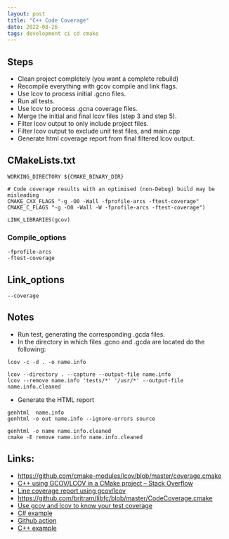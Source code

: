 ```yaml
---
layout: post
title: "C++ Code Coverage"
date: 2022-08-26
tags: development ci cd cmake
---
```


## Steps
* Clean project completely (you want a complete rebuild)
* Recompile everything with gcov compile and link flags.
* Use lcov to process initial .gcno files.
* Run all tests.
* Use lcov to process .gcna coverage files.
* Merge the initial and final lcov files (step 3 and step 5).
* Filter lcov output to only include project files.
* Filter lcov output to exclude unit test files, and main.cpp
* Generate html coverage report from final filtered lcov output.

## CMakeLists.txt

```
WORKING_DIRECTORY ${CMAKE_BINARY_DIR}

# Code coverage results with an optimised (non-Debug) build may be misleading
CMAKE_CXX_FLAGS "-g -O0 -Wall -fprofile-arcs -ftest-coverage"
CMAKE_C_FLAGS "-g -O0 -Wall -W -fprofile-arcs -ftest-coverage")

LINK_LIBRARIES(gcov)
```

### Compile_options
```
-fprofile-arcs
-ftest-coverage
```

## Link_options
```
--coverage
```

## Notes
* Run test, generating the corresponding .gcda files.
* In the directory in which files .gcno and .gcda are located do the following:
```
lcov -c -d . -o name.info

lcov --directory . --capture --output-file name.info
lcov --remove name.info 'tests/*' '/usr/*' --output-file name.info.cleaned
```
* Generate the HTML report
```
genhtml  name.info
genhtml -o out name.info --ignore-errors source

genhtml -o name name.info.cleaned
cmake -E remove name.info name.info.cleaned
```

## Links:
* <https://github.com/cmake-modules/lcov/blob/master/coverage.cmake>
* [C++ using GCOV/LCOV in a CMake project – Stack Overflow](https://codeutility.org/c-using-gcov-lcov-in-a-cmake-project-stack-overflow/)
* [Line coverage report using gcov/lcov](https://swarminglogic.com/jotting/2014_05_lcov)
* <https://github.com/britram/libfc/blob/master/CodeCoverage.cmake>
* [Use gcov and lcov to know your test coverage](https://qiaomuf.wordpress.com/2011/05/26/use-gcov-and-lcov-to-know-your-test-coverage/)
* [C# example](https://github.com/zmaillardhw/gh-action-demo/blob/main/.github/workflows/build.yaml)
* [Github action](https://github.com/marketplace/actions/report-lcov)
* [C++ example](https://github.com/f-squirrel/thread_pool)